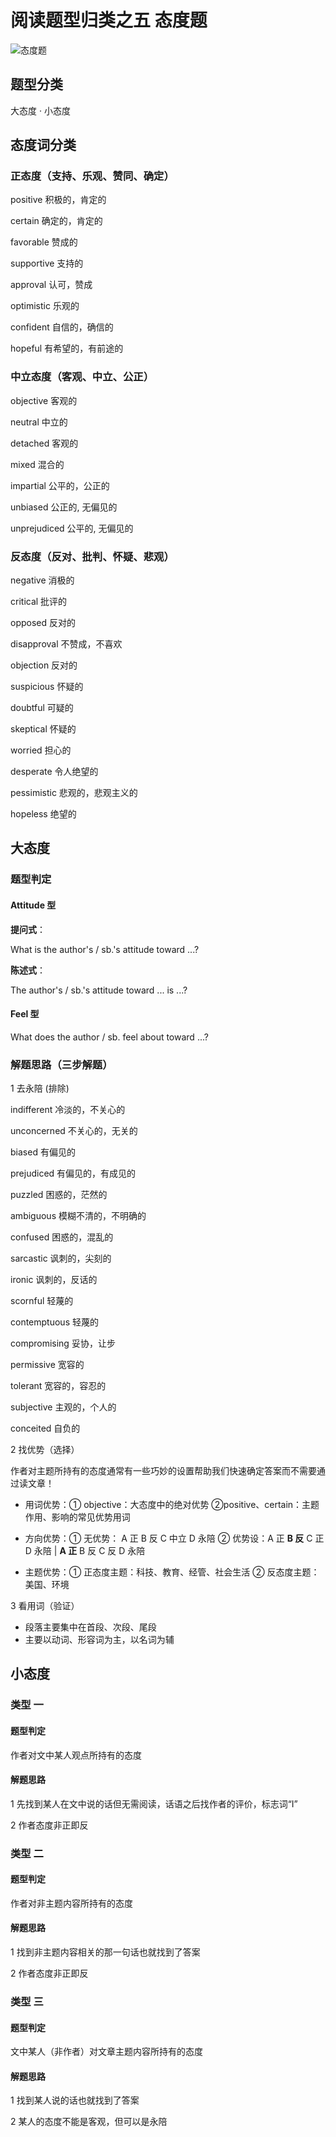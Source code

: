 # 阅读题型归类之五 态度题

![态度题](images/态度题.png)

## 题型分类

大态度 · 小态度

## 态度词分类

### 正态度（支持、乐观、赞同、确定）

positive 积极的，肯定的

certain 确定的，肯定的

favorable 赞成的

supportive 支持的

approval 认可，赞成

optimistic 乐观的

confident 自信的，确信的

hopeful 有希望的，有前途的

### 中立态度（客观、中立、公正）

objective 客观的

neutral 中立的

detached 客观的

mixed 混合的

impartial 公平的，公正的

unbiased 公正的, 无偏见的

unprejudiced 公平的, 无偏见的

### 反态度（反对、批判、怀疑、悲观）

negative 消极的

critical 批评的

opposed 反对的

disapproval 不赞成，不喜欢

objection 反对的

suspicious 怀疑的

doubtful 可疑的

skeptical 怀疑的

worried 担心的

desperate 令人绝望的

pessimistic 悲观的，悲观主义的

hopeless  绝望的

## 大态度

### 题型判定

#### Attitude 型

**提问式**：

What is the author's / sb.'s attitude toward ...?

**陈述式**：

The author's / sb.'s attitude toward ... is ...?

#### Feel 型

What does the author / sb. feel about toward ...?

### 解题思路（三步解题）

1 去永陪 (排除)

indifferent 冷淡的，不关心的

unconcerned 不关心的，无关的

biased 有偏见的

prejudiced 有偏见的，有成见的

puzzled 困惑的，茫然的

ambiguous 模糊不清的，不明确的

confused 困惑的，混乱的

sarcastic 讽刺的，尖刻的

ironic 讽刺的，反话的

scornful 轻蔑的

contemptuous 轻蔑的

compromising 妥协，让步

permissive 宽容的

tolerant 宽容的，容忍的

subjective 主观的，个人的

conceited 自负的

2 找优势（选择）

作者对主题所持有的态度通常有一些巧妙的设置帮助我们快速确定答案而不需要通过读文章！

- 用词优势：① objective：大态度中的绝对优势 ②positive、certain：主题作用、影响的常见优势用词

- 方向优势：① 无优势： A 正 B 反 C 中立 D 永陪 ② 优势设：A 正 **B 反** C 正 D 永陪 | **A 正** B 反 C 反 D 永陪

- 主题优势：① 正态度主题：科技、教育、经管、社会生活 ② 反态度主题：美国、环境

3 看用词（验证）

- 段落主要集中在首段、次段、尾段
- 主要以动词、形容词为主，以名词为辅

## 小态度

### 类型 一

#### 题型判定

作者对文中某人观点所持有的态度

#### 解题思路

1 先找到某人在文中说的话但无需阅读，话语之后找作者的评价，标志词“I”

2 作者态度非正即反

### 类型 二

#### 题型判定

作者对非主题内容所持有的态度

#### 解题思路

1 找到非主题内容相关的那一句话也就找到了答案

2 作者态度非正即反

### 类型 三

#### 题型判定

文中某人（非作者）对文章主题内容所持有的态度

#### 解题思路

1 找到某人说的话也就找到了答案

2 某人的态度不能是客观，但可以是永陪
